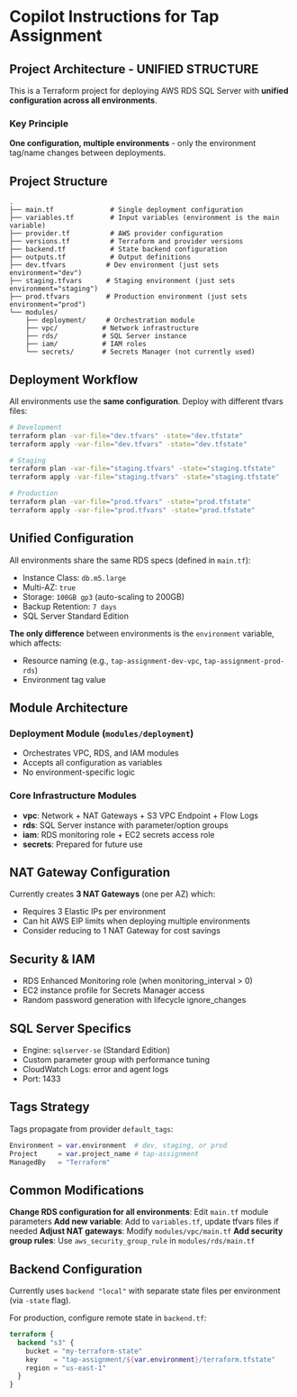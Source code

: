 # Copilot Instructions for Tap Assignment

## Project Architecture - UNIFIED STRUCTURE

This is a Terraform project for deploying AWS RDS SQL Server with **unified configuration across all environments**.

### Key Principle
**One configuration, multiple environments** - only the environment tag/name changes between deployments.

## Project Structure

```
.
├── main.tf              # Single deployment configuration
├── variables.tf         # Input variables (environment is the main variable)
├── provider.tf          # AWS provider configuration
├── versions.tf          # Terraform and provider versions
├── backend.tf           # State backend configuration
├── outputs.tf           # Output definitions
├── dev.tfvars          # Dev environment (just sets environment="dev")
├── staging.tfvars      # Staging environment (just sets environment="staging")
├── prod.tfvars         # Production environment (just sets environment="prod")
└── modules/
    ├── deployment/     # Orchestration module
    ├── vpc/           # Network infrastructure
    ├── rds/           # SQL Server instance
    ├── iam/           # IAM roles
    └── secrets/       # Secrets Manager (not currently used)
```

## Deployment Workflow

All environments use the **same configuration**. Deploy with different tfvars files:

```bash
# Development
terraform plan -var-file="dev.tfvars" -state="dev.tfstate"
terraform apply -var-file="dev.tfvars" -state="dev.tfstate"

# Staging
terraform plan -var-file="staging.tfvars" -state="staging.tfstate"
terraform apply -var-file="staging.tfvars" -state="staging.tfstate"

# Production
terraform plan -var-file="prod.tfvars" -state="prod.tfstate"
terraform apply -var-file="prod.tfvars" -state="prod.tfstate"
```

## Unified Configuration

All environments share the same RDS specs (defined in `main.tf`):
- Instance Class: `db.m5.large`
- Multi-AZ: `true`
- Storage: `100GB gp3` (auto-scaling to 200GB)
- Backup Retention: `7 days`
- SQL Server Standard Edition

**The only difference** between environments is the `environment` variable, which affects:
- Resource naming (e.g., `tap-assignment-dev-vpc`, `tap-assignment-prod-rds`)
- Environment tag value

## Module Architecture

### Deployment Module (`modules/deployment`)
- Orchestrates VPC, RDS, and IAM modules
- Accepts all configuration as variables
- No environment-specific logic

### Core Infrastructure Modules
- **vpc**: Network + NAT Gateways + S3 VPC Endpoint + Flow Logs
- **rds**: SQL Server instance with parameter/option groups
- **iam**: RDS monitoring role + EC2 secrets access role
- **secrets**: Prepared for future use

## NAT Gateway Configuration

Currently creates **3 NAT Gateways** (one per AZ) which:
- Requires 3 Elastic IPs per environment
- Can hit AWS EIP limits when deploying multiple environments
- Consider reducing to 1 NAT Gateway for cost savings

## Security & IAM
- RDS Enhanced Monitoring role (when monitoring_interval > 0)
- EC2 instance profile for Secrets Manager access
- Random password generation with lifecycle ignore_changes

## SQL Server Specifics
- Engine: `sqlserver-se` (Standard Edition)
- Custom parameter group with performance tuning
- CloudWatch Logs: error and agent logs
- Port: 1433

## Tags Strategy
Tags propagate from provider `default_tags`:
```terraform
Environment = var.environment  # dev, staging, or prod
Project     = var.project_name # tap-assignment
ManagedBy   = "Terraform"
```

## Common Modifications

**Change RDS configuration for all environments**: Edit `main.tf` module parameters
**Add new variable**: Add to `variables.tf`, update tfvars files if needed
**Adjust NAT gateways**: Modify `modules/vpc/main.tf`
**Add security group rules**: Use `aws_security_group_rule` in `modules/rds/main.tf`

## Backend Configuration

Currently uses `backend "local"` with separate state files per environment (via `-state` flag).

For production, configure remote state in `backend.tf`:
```terraform
terraform {
  backend "s3" {
    bucket = "my-terraform-state"
    key    = "tap-assignment/${var.environment}/terraform.tfstate"
    region = "us-east-1"
  }
}
```
